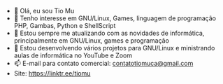 - 👋 Olá, eu sou Tio Mu
- 👀 Tenho interesse em GNU/Linux, Games, linguagem de programação PHP, Gambas, Python e ShellScript
- 🌱 Estou sempre me atualizando com as novidades de informática, principalmente em GNU/Linux, games e programação
- 💞️ Estou desenvolvendo vários projetos para GNU/Linux e ministrando aulas de informática no YouTube e Zoom
- 📫 E-mail para contato comercial: contatotiomuca@gmail.com
- Site: https://linktr.ee/tiomu
